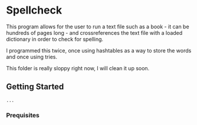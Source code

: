 # Spellcheck
This program allows for the user to run a text file such as a book - it can be hundreds of pages long - and crossreferences the text file with a loaded dictionary in order to check for spelling.

I programmed this twice, once using hashtables as a way to store the words and once using tries.

This folder is really sloppy right now, I will clean it up soon.

## Getting Started
```
...
```

### Prequisites



